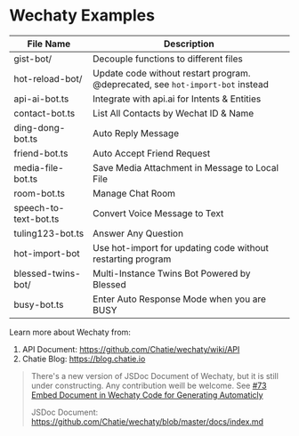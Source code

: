 # Wechaty Examples

| File Name        | Description |
| ---                 | ---         |
| gist-bot/           | Decouple functions to different files |
| hot-reload-bot/     | Update code without restart program. @deprecated, see `hot-import-bot` instead |
| api-ai-bot.ts       | Integrate with api.ai for Intents & Entities |
| contact-bot.ts      | List All Contacts by Wechat ID & Name |
| ding-dong-bot.ts    | Auto Reply Message |
| friend-bot.ts       | Auto Accept Friend Request |
| media-file-bot.ts   | Save Media Attachment in Message to Local File |
| room-bot.ts         | Manage Chat Room |
| speech-to-text-bot.ts | Convert Voice Message to Text |
| tuling123-bot.ts    | Answer Any Question |
| hot-import-bot      | Use hot-import for updating code without restarting program |
| blessed-twins-bot/  | Multi-Instance Twins Bot Powered by Blessed |
| busy-bot.ts         | Enter Auto Response Mode when you are BUSY |

Learn more about Wechaty from:

1. API Document: <https://github.com/Chatie/wechaty/wiki/API>
1. Chatie Blog: <https://blog.chatie.io>

> There's a new version of JSDoc Document of Wechaty, but it is still under constructing. Any contribution weill be welcome.
> See [#73 Embed Document in Wechaty Code for Generating Automaticly](https://github.com/Chatie/wechaty/issues/73) 
>
> JSDoc Document: <https://github.com/Chatie/wechaty/blob/master/docs/index.md>
